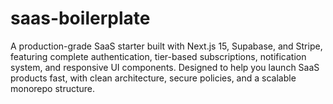 # saas-boilerplate
A production-grade SaaS starter built with Next.js 15, Supabase, and Stripe, featuring complete authentication, tier-based subscriptions, notification system, and responsive UI components. Designed to help you launch SaaS products fast, with clean architecture, secure policies, and a scalable monorepo structure.

